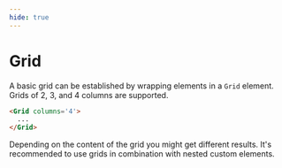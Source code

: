 ```yaml
---
hide: true
---
```


<!-- does not need translation -->

# Grid

A basic grid can be established by wrapping elements in a `Grid` element. Grids
of 2, 3, and 4 columns are supported.

```html
<Grid columns='4'>
  ...
</Grid>
```

<Message warning>
  Depending on the content of the grid you might get different results. It's
  recommended to use grids in combination with nested custom elements.
</Message>
